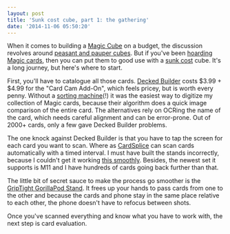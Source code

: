 ```yaml
---
layout: post
title: 'Sunk cost cube, part 1: the gathering'
date: '2014-11-06 05:50:20'
---
```


When it comes to building a [Magic Cube](http://www.tomlapille.com/cube/cube.html) on a budget, the discussion revolves around [peasant and pauper cubes](http://www.mtgsalvation.com/forums/the-game/the-cube-forum/pauper-peasant-discussion). But if you've been [hoarding Magic cards](http://www.ebay.com/sch/i.html?_from=R40&_trksid=p2050601.m570.l1313.TR11.TRC1.A0.H0.Xmtg+lot&_nkw=mtg+lot&_sacat=0), then you can put them to good use with a [sunk cost](http://en.wikipedia.org/wiki/Sunk_costs) cube. It's a long journey, but here's where to start.

First, you'll have to catalogue all those cards. [Decked Builder](https://itunes.apple.com/us/app/decked-builder/id397090691) costs $3.99 + $4.99 for the "Card Cam Add-On", which feels pricey, but is worth every penny. Without a [sorting machine](https://vimeo.com/82374474)(!) it was the easiest way to digitize my collection of Magic cards, because their algorithm does a quick image comparison of the entire card. The alternatives rely on OCRing the name of the card, which needs careful alignment and can be error-prone. Out of 2000+ cards, only a few gave Decked Builder problems.

The one knock against Decked Builder is that you have to tap the screen for each card you want to scan. Where as [CardSplice](https://itunes.apple.com/WebObjects/MZStore.woa/wa/viewSoftware?id=638499768) can scan cards automatically with a timed interval. I must have built the stands incorrectly, because I couldn't get it working [this smoothly](https://www.youtube.com/watch?v=O_xclI6LLfQ). Besides, the newest set it supports is M11 and I have hundreds of cards going back further than that.

The little bit of secret sauce to make the process go smoother is the [GripTight GorillaPod Stand](http://joby.com/smartphones/griptight-gorillapod-stand). It frees up your hands to pass cards from one to the other and because the cards and phone stay in the same place relative to each other, the phone doesn't have to refocus between shots.

Once you've scanned everything and know what you have to work with, the next step is card evaluation.